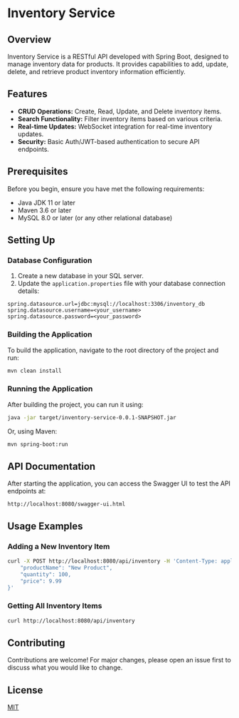 # Inventory Service

## Overview

Inventory Service is a RESTful API developed with Spring Boot, designed to manage inventory data for products. It provides capabilities to add, update, delete, and retrieve product inventory information efficiently.

## Features

- **CRUD Operations:** Create, Read, Update, and Delete inventory items.
- **Search Functionality:** Filter inventory items based on various criteria.
- **Real-time Updates:** WebSocket integration for real-time inventory updates.
- **Security:** Basic Auth/JWT-based authentication to secure API endpoints.

## Prerequisites

Before you begin, ensure you have met the following requirements:
- Java JDK 11 or later
- Maven 3.6 or later
- MySQL 8.0 or later (or any other relational database)

## Setting Up

### Database Configuration

1. Create a new database in your SQL server.
2. Update the `application.properties` file with your database connection details:

```properties
spring.datasource.url=jdbc:mysql://localhost:3306/inventory_db
spring.datasource.username=<your_username>
spring.datasource.password=<your_password>
```

### Building the Application

To build the application, navigate to the root directory of the project and run:

```bash
mvn clean install
```

### Running the Application

After building the project, you can run it using:

```bash
java -jar target/inventory-service-0.0.1-SNAPSHOT.jar
```

Or, using Maven:

```bash
mvn spring-boot:run
```

## API Documentation

After starting the application, you can access the Swagger UI to test the API endpoints at:

```
http://localhost:8080/swagger-ui.html
```

## Usage Examples

### Adding a New Inventory Item

```bash
curl -X POST http://localhost:8080/api/inventory -H 'Content-Type: application/json' -d '{
    "productName": "New Product",
    "quantity": 100,
    "price": 9.99
}'
```

### Getting All Inventory Items

```bash
curl http://localhost:8080/api/inventory
```

## Contributing

Contributions are welcome! For major changes, please open an issue first to discuss what you would like to change.

## License

[MIT](LICENSE.md)
